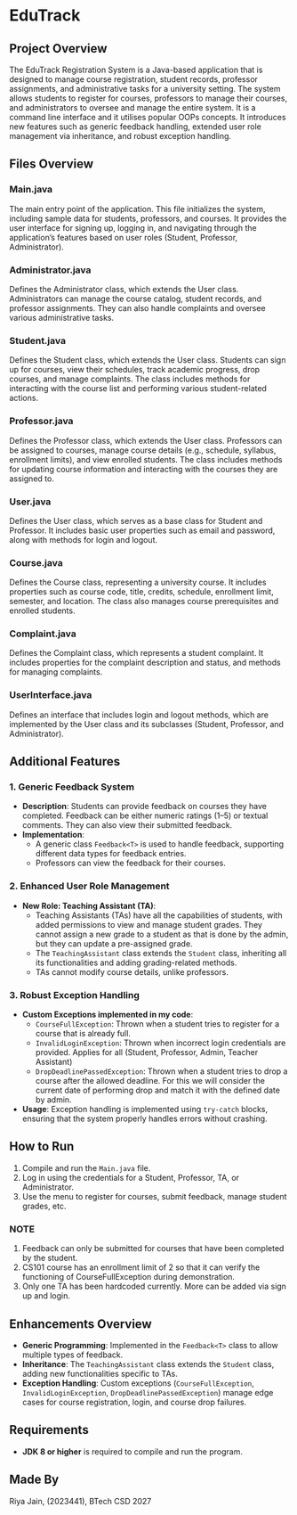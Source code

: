 # EduTrack

## Project Overview
The EduTrack Registration System is a Java-based application that is designed to manage course registration, student records, professor assignments, and administrative tasks for a university setting. The system allows students to register for courses, professors to manage their courses, and administrators to oversee and manage the entire system. It is a command line interface and it utilises popular OOPs concepts. It introduces new features such as generic feedback handling, extended user role management via inheritance, and robust exception handling.

## Files Overview
### Main.java
The main entry point of the application. This file initializes the system, including sample data for students, professors, and courses. It provides the user interface for signing up, logging in, and navigating through the application’s features based on user roles (Student, Professor, Administrator).

### Administrator.java
Defines the Administrator class, which extends the User class. Administrators can manage the course catalog, student records, and professor assignments. They can also handle complaints and oversee various administrative tasks.

### Student.java
Defines the Student class, which extends the User class. Students can sign up for courses, view their schedules, track academic progress, drop courses, and manage complaints. The class includes methods for interacting with the course list and performing various student-related actions.

### Professor.java
Defines the Professor class, which extends the User class. Professors can be assigned to courses, manage course details (e.g., schedule, syllabus, enrollment limits), and view enrolled students. The class includes methods for updating course information and interacting with the courses they are assigned to.

### User.java
Defines the User class, which serves as a base class for Student and Professor. It includes basic user properties such as email and password, along with methods for login and logout.

### Course.java
Defines the Course class, representing a university course. It includes properties such as course code, title, credits, schedule, enrollment limit, semester, and location. The class also manages course prerequisites and enrolled students.

### Complaint.java
Defines the Complaint class, which represents a student complaint. It includes properties for the complaint description and status, and methods for managing complaints.

### UserInterface.java
Defines an interface that includes login and logout methods, which are implemented by the User class and its subclasses (Student, Professor, and Administrator).

## Additional Features

### 1. Generic Feedback System
- **Description**: Students can provide feedback on courses they have completed. Feedback can be either numeric ratings (1–5) or textual comments. They can also view their submitted feedback.
- **Implementation**:
   - A generic class `Feedback<T>` is used to handle feedback, supporting different data types for feedback entries.
   - Professors can view the feedback for their courses.

### 2. Enhanced User Role Management
- **New Role: Teaching Assistant (TA)**:
   - Teaching Assistants (TAs) have all the capabilities of students, with added permissions to view and manage student grades. They cannot assign a new grade to a student as that is done by the admin, but they can update a pre-assigned grade.
   - The `TeachingAssistant` class extends the `Student` class, inheriting all its functionalities and adding grading-related methods.
   - TAs cannot modify course details, unlike professors.

### 3. Robust Exception Handling
- **Custom Exceptions implemented in my code**:
   - `CourseFullException`: Thrown when a student tries to register for a course that is already full.
   - `InvalidLoginException`: Thrown when incorrect login credentials are provided. Applies for all (Student, Professor, Admin, Teacher Assistant)
   - `DropDeadlinePassedException`: Thrown when a student tries to drop a course after the allowed deadline. For this we will consider the current date of performing drop and match it with the defined date by admin.
- **Usage**: Exception handling is implemented using `try-catch` blocks, ensuring that the system properly handles errors without crashing.


## How to Run
1. Compile and run the `Main.java` file.
2. Log in using the credentials for a Student, Professor, TA, or Administrator.
3. Use the menu to register for courses, submit feedback, manage student grades, etc.

### NOTE
1. Feedback can only be submitted for courses that have been completed by the student.
2. CS101 course has an enrollment limit of 2 so that it can verify the functioning of CourseFullException during demonstration.
3. Only one TA has been hardcoded currently. More can be added via sign up and login.

## Enhancements Overview
- **Generic Programming**: Implemented in the `Feedback<T>` class to allow multiple types of feedback.
- **Inheritance**: The `TeachingAssistant` class extends the `Student` class, adding new functionalities specific to TAs.
- **Exception Handling**: Custom exceptions (`CourseFullException`, `InvalidLoginException`, `DropDeadlinePassedException`) manage edge cases for course registration, login, and course drop failures.

## Requirements
- **JDK 8 or higher** is required to compile and run the program.

## Made By
Riya Jain, (2023441), BTech CSD 2027
